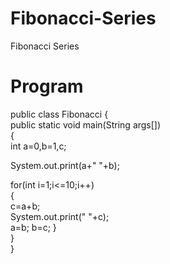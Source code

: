 # Fibonacci-Series
Fibonacci Series
# Program

public class Fibonacci
{  
public static void main(String args[])  
{    
 int a=0,b=1,c;  
 
 System.out.print(a+" "+b);
    
 for(int i=1;i<=10;i++)    
 {    
  c=a+b;    
  System.out.print(" "+c);    
  a=b;
  b=c;
 }    
}  
}
